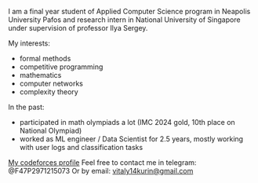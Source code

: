 I am a final year student of Applied Computer Science program in Neapolis University Pafos and research intern in National University of Singapore under supervision of professor Ilya Sergey.

My interests: 
* formal methods
* competitive programming
* mathematics
* computer networks 
* complexity theory

In the past: 
* participated in math olympiads a lot (IMC 2024 gold, 10th place on National Olympiad)
* worked as ML engineer / Data Scientist for 2.5 years, mostly working with user logs and classification tasks

[My codeforces profile](https://codeforces.com/profile/Vitaly239239)
Feel free to contact me in telegram: @F47P2971215073
Or by email: vitaly14kurin@gmail.com
